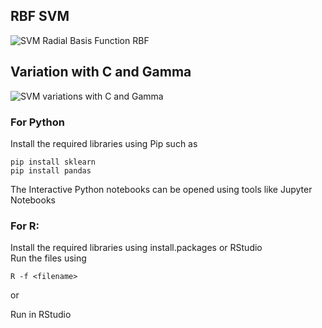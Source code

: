 <h2>RBF SVM</h2>

![SVM Radial Basis Function RBF](https://github.com/devasood/svm/blob/master/RBF%20SVM.png)

<h2>Variation with C and Gamma</h2>

![SVM variations with C and Gamma](https://github.com/devasood/svm/blob/master/EffectOfGammaAndC.png)

<h3>For Python</h3>
Install the required libraries using Pip such as 

```
pip install sklearn
pip install pandas
```
The Interactive Python notebooks can be opened using tools like Jupyter Notebooks

<h3>For R:</h3>
Install the required libraries using install.packages or RStudio<br>
Run the files using 

```
R -f <filename>
``` 

or 

Run in RStudio

